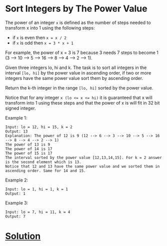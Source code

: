 # Sort Integers by The Power Value

The power of an integer ```x``` is defined as the number of steps needed to transform x into 1 using the following steps:
- if ```x``` is even then ```x = x / 2```
- if ```x``` is odd then ```x = 3 * x + 1```

For example, the power of x = 3 is 7 because 3 needs 7 steps to become 1 (3 --> 10 --> 5 --> 16 --> 8 --> 4 --> 2 --> 1).

Given three integers lo, hi and k. The task is to sort all integers in the interval ```[lo, hi]``` by the power value in ascending order, if two or more integers have the same power value sort them by ascending order.

Return the k-th integer in the range ```[lo, hi]``` sorted by the power value.

Notice that for any integer ```x (lo <= x <= hi)``` it is guaranteed that x will transform into 1 using these steps and that the power of x is will fit in 32 bit signed integer.

 

Example 1:
```
Input: lo = 12, hi = 15, k = 2
Output: 13
Explanation: The power of 12 is 9 (12 --> 6 --> 3 --> 10 --> 5 --> 16 --> 8 --> 4 --> 2 --> 1)
The power of 13 is 9
The power of 14 is 17
The power of 15 is 17
The interval sorted by the power value [12,13,14,15]. For k = 2 answer is the second element which is 13.
Notice that 12 and 13 have the same power value and we sorted them in ascending order. Same for 14 and 15.
```
Example 2:
```
Input: lo = 1, hi = 1, k = 1
Output: 1
```
Example 3:
```
Input: lo = 7, hi = 11, k = 4
Output: 7
```

# [Solution](solution.md)